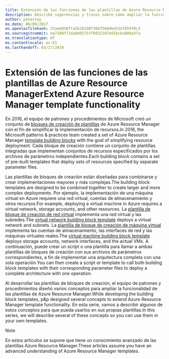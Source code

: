```yaml
---
title: Extensión de las funciones de las plantillas de Azure Resource Manager
description: Describe sugerencias y trucos sobre cómo ampliar la funcionalidad de las plantillas de Azure Resource Manager
author: petertay
ms.date: 06/09/2017
ms.openlocfilehash: 33ae6850ffa5b28108f30475804be5347859f0c3
ms.sourcegitcommit: ea7108f71dab09175ff69322874d1bcba800a37a
ms.translationtype: HT
ms.contentlocale: es-ES
ms.lasthandoff: 03/17/2018
---
```

# <a name="extend-azure-resource-manager-template-functionality"></a><span data-ttu-id="c5d7a-103">Extensión de las funciones de las plantillas de Azure Resource Manager</span><span class="sxs-lookup"><span data-stu-id="c5d7a-103">Extend Azure Resource Manager template functionality</span></span>

<span data-ttu-id="c5d7a-104">En 2016, el equipo de patrones y procedimientos de Microsoft creó un conjunto de [bloques de creación de plantillas](https://github.com/mspnp/template-building-blocks/wiki) de Azure Resource Manager con el fin de simplificar la implementación de recursos.</span><span class="sxs-lookup"><span data-stu-id="c5d7a-104">In 2016, the Microsoft patterns & practices team created a set of Azure Resource Manager [template building blocks](https://github.com/mspnp/template-building-blocks/wiki) with the goal of simplifying resource deployment.</span></span> <span data-ttu-id="c5d7a-105">Cada bloque de creación contiene un conjunto de plantillas integradas que implementan conjuntos de recursos especificados por los archivos de parámetros independientes.</span><span class="sxs-lookup"><span data-stu-id="c5d7a-105">Each building block contains a set of pre-built templates that deploy sets of resources specified by separate parameter files.</span></span>

<span data-ttu-id="c5d7a-106">Las plantillas de bloques de creación están diseñadas para combinarse y crear implementaciones mayores y más complejas.</span><span class="sxs-lookup"><span data-stu-id="c5d7a-106">The building block templates are designed to be combined together to create larger and more complex deployments.</span></span> <span data-ttu-id="c5d7a-107">Por ejemplo, la implementación de una máquina virtual en Azure requiere una red virtual, cuentas de almacenamiento y otros recursos.</span><span class="sxs-lookup"><span data-stu-id="c5d7a-107">For example, deploying a virtual machine in Azure requires a virtual network, storage accounts, and other resources.</span></span> <span data-ttu-id="c5d7a-108">La [plantilla de bloque de creación de red virtual](https://github.com/mspnp/template-building-blocks/wiki/VNet-(v1)) implementa una red virtual y las subredes.</span><span class="sxs-lookup"><span data-stu-id="c5d7a-108">The [virtual network building block template](https://github.com/mspnp/template-building-blocks/wiki/VNet-(v1)) deploys a virtual network and subnets.</span></span> <span data-ttu-id="c5d7a-109">La [plantilla de bloque de creación de máquina virtual](https://github.com/mspnp/template-building-blocks/wiki/Windows-and-Linux-VMs-(v1)) implementa las cuentas de almacenamiento, las interfaces de red y las máquinas virtuales reales.</span><span class="sxs-lookup"><span data-stu-id="c5d7a-109">The [virtual machine building block template](https://github.com/mspnp/template-building-blocks/wiki/Windows-and-Linux-VMs-(v1)) deploys storage accounts, network interfaces, and the actual VMs.</span></span> <span data-ttu-id="c5d7a-110">A continuación, puede crear un script o una plantilla para llamar a ambas plantillas de bloques de creación con sus archivos de parámetros correspondientes, a fin de implementar una arquitectura completa con una sola operación.</span><span class="sxs-lookup"><span data-stu-id="c5d7a-110">You can then create a script or template to call both building block templates with their corresponding parameter files to deploy a complete architecture with one operation.</span></span>

<span data-ttu-id="c5d7a-111">Al desarrollar las plantillas de bloques de creación, el equipo de patrones y procedimientos diseñó varios conceptos para ampliar la funcionalidad de las plantillas de Azure Resource Manager.</span><span class="sxs-lookup"><span data-stu-id="c5d7a-111">While developing the building block templates, p&p designed several concepts to extend Azure Resource Manager template functionality.</span></span> <span data-ttu-id="c5d7a-112">En esta serie, vamos a describir algunos de estos conceptos para que pueda usarlos en sus propias plantillas.</span><span class="sxs-lookup"><span data-stu-id="c5d7a-112">In this series, we will describe several of these concepts so you can use them in your own templates.</span></span>

> [!NOTE]
> <span data-ttu-id="c5d7a-113">En estos artículos se supone que tiene un conocimiento avanzado de las plantillas Azure Resource Manager.</span><span class="sxs-lookup"><span data-stu-id="c5d7a-113">These articles assume you have an advanced understanding of Azure Resource Manager templates.</span></span>